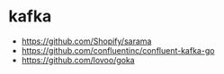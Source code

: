

# kafka
  + https://github.com/Shopify/sarama
  + https://github.com/confluentinc/confluent-kafka-go
  + https://github.com/lovoo/goka